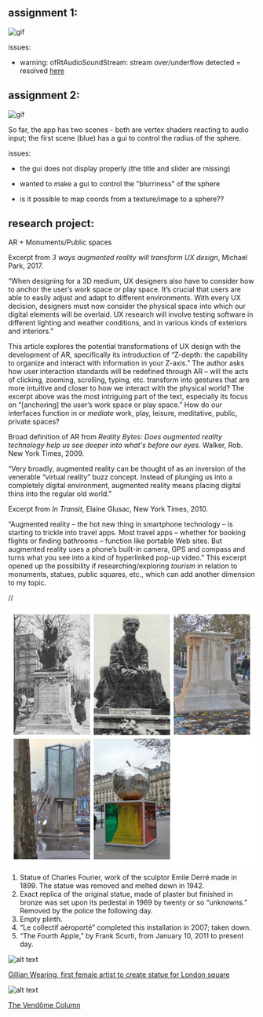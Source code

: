 ## assignment 1:
![gif](https://github.com/sonya-irsay/creativecode/blob/master/WEEK_04/w4_assignment_01.gif "assignment 1")

issues:

- warning: ofRtAudioSoundStream: stream over/underflow detected = resolved [here](https://github.com/openframeworks/openFrameworks/issues/5120)

## assignment 2:
  ![gif](https://github.com/sonya-irsay/creativecode/blob/master/WEEK_04/w4_assignment_2.gif "assignment 2")

So far, the app has two scenes - both are vertex shaders reacting to audio input; the first scene (blue) has a gui
to control the radius of the sphere.

issues:

- the gui does not display properly (the title and slider are missing)

- wanted to make a gui to control the "blurriness" of the sphere

- is it possible to map coords from a texture/image to a sphere??

## research project:
AR + Monuments/Public spaces
 
Excerpt from *3 ways augmented reality will transform UX design*, Michael Park, 2017.

“When designing for a 3D medium, UX designers also have to consider how to anchor the user’s work space or play space. It’s crucial that users are able to easily adjust and adapt to different environments. With every UX decision, designers must now consider the physical space into which our digital elements will be overlaid. UX research will involve testing software in different lighting and weather conditions, and in various kinds of exteriors and interiors.”

This article explores the potential transformations of UX design with the development of AR, specifically its introduction of “Z-depth: the capability to organize and interact with information in your Z-axis.” The author asks how user interaction standards will be redefined through AR – will the acts of clicking, zooming, scrolling, typing, etc. transform into gestures that are more intuitive and closer to how we interact with the physical world? The excerpt above was the most intriguing part of the text, especially its focus on “[anchoring] the user’s work space or play space.” How do our interfaces function in or *mediate* work, play, leisure, meditative, public, private spaces? 

Broad definition of AR from *Reality Bytes: Does augmented reality technology help us see deeper into what's before our eyes.* Walker, Rob. New York Times, 2009.

“Very broadly, augmented reality can be thought of as an inversion of the venerable “virtual reality” buzz concept. Instead of plunging us into a completely digital environment, augmented reality means placing digital thins into the regular old world.”

Excerpt from *In Transit*, Elaine Glusac, New York Times, 2010.

“Augmented reality – the hot new thing in smartphone technology – is starting to trickle into travel apps. Most travel apps – whether for booking flights or finding bathrooms – function like portable Web sites. But augmented reality uses a phone’s built-in camera, GPS and compass and turns what you see into a kind of hyperlinked pop-up video.”
This excerpt opened up the possibility if researching/exploring *tourism* in relation to monuments, statues, public squares, etc., which can add another dimension to my topic.

//

![alt text](https://github.com/sonya-irsay/creativecode/blob/master/WEEK_04/research_images/1.jpg)
1. Statue of Charles Fourier, work of the sculptor Emile Derré made in 1899. The statue was removed and melted down in 1942.
2. Exact replica of the original statue, made of plaster but finished in bronze was set upon its pedestal in 1969 by twenty or so “unknowns.” Removed by the police the following day.
3. Empty plinth.
4. “Le collectif aéroporté” completed this installation in 2007; taken down.
5. “The Fourth Apple,” by Frank Scurti, from January 10, 2011 to present day.

![alt text](https://www.standard.co.uk/s3fs-public/styles/hero_tablet/public/thumbnails/image/2017/06/29/09/suffragette-design.jpg)

[Gillian Wearing, first female artist to create statue for London square](https://www.theguardian.com/artanddesign/2017/sep/20/artist-gillian-wearing-unveils-design-parliament-square-statue-suffragist-leader-millicent-fawcett#img-1)

![alt text](http://www.historytoday.com/sites/default/files/vendome.jpg)

[The Vendôme Column](https://en.wikipedia.org/wiki/Place_Vend%C3%B4me#The_Vend.C3.B4me_Column)


